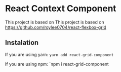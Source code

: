 # React Context Component

This project is based on This project is based on https://github.com/roylee0704/react-flexbox-grid

## Instalation

If you are using yarn:
`yarn add react-grid-component`

If you are using npm:
`npm i react-grid-component
